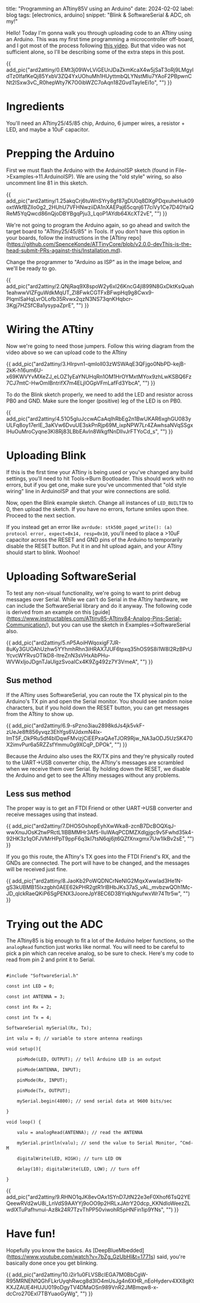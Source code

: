 title: "Programming an ATtiny85V using an Arduino"
date: 2024-02-02
label: blog
tags: [electronics, arduino]
snippet: "Blink & SoftwareSerial & ADC, oh my!"

Hello! Today I'm gonna walk you through uploading code to an ATtiny using an Arduino. This was my first time programming a microcontroller off-board, and I got most of the process following [this video](https://www.youtube.com/watch?v=TUlzOD9T3nI). But that video was not sufficient alone, so I'll be describing some of the extra steps in this post.

{{ add_pic("ard2attiny/0.EMt3j09WvLViGEUrJDaZkmKcaX4w5jSaT3oRj9LMgyldTz0IfafKeQj85YxbV3ZQ4YxUOhuMh1HUyttmbQLYNstMIu7YAoF2PBpwnCNt2lSxw3vC_R0hepWty7K7O0ibWZC7oAqn18ZGvdTayleEi1o", "") }}

# Ingredients

You'll need an ATtiny25/45/85 chip, Arduino, 6 jumper wires, a resistor + LED, and maybe a 10uF capacitor. 

# Prepping the Arduino

First we must flash the Arduino with the ArduinoISP sketch (found in File->Examples->11.ArduinoISP). We are using the "old style" wiring, so also uncomment line 81 in this sketch. 

{{ add_pic("ard2attiny/1.25akqCrj6tuWnSYry8gf87gDU0q8DXgPDqxuheHuk09oxtWkfBZIlo0g2_2HUhU7VFHNwziiDA1nXAEPaj65cqnj6T7ciVy1Ce7D40YaiQReM5YqQwcd86nQjoDBYBgqPju3_LqoP1AYdb64XcXT2vE", "") }}

We're not going to program the Arduino again, so go ahead and switch the target board to "ATtiny25/45/85" in Tools. If you don't have this option in your boards, follow the instructions in the [ATtiny repo](<a href="https://github.com/SpenceKonde/ATTinyCore/blob/v2.0.0-devThis-is-the-head-submit-PRs-against-this/Installation.md">https://github.com/SpenceKonde/ATTinyCore/blob/v2.0.0-devThis-is-the-head-submit-PRs-against-this/Installation.md</a>). 

Change the programmer to "Arduino as ISP" as in the image below, and we'll be ready to go. 

{{ add_pic("ard2attiny/2.QNjRaq9X8spoW2y6xI26KncG4jl899N8GxDktKsQuah1eahwwVIZFguWdkMqUT_Zl8FwkCGTFxBFwpHq9g8Cwx9-PIqmlSaHqLvrOLofb35Rvwx2qzN3NS73qnKHqbcr-3Kgj7HZSfCBa1ysypaZprE", "") }}

# Wiring the ATtiny

Now we're going to need those jumpers. Follow this wiring diagram from the video above so we can upload code to the ATtiny

{{ add_pic("ard2attiny/3.HIrpvn1-qmIolI03zWSWAqE3QFjgo0NbPD-kejB-2kK-h16um6U-x69KWVYvMXeZJ_eLOZ1yEaYNUHqRn1OM1HrOYMxtMYox9zhLwKSBQ6Fz7CJ7mtC-HwOmIBntrifX7m4ELjIOGpVFmLafFd3YbcA", "") }}

To do the Blink sketch properly, we need to add the LED and resistor across PB0 and GND. Make sure the longer (positive) leg of the LED is on PB0. 

{{ add_pic("ard2attiny/4.51O5gIuJccwACaAqIhRbEg2n1BwUKAR6xghGU083yULFq8oy17erlE_3aKVw6DvuUE3skPnRjp69M_ixpNPW7Lr4ZAwhsaNVqSSgxlHuOuMroCyqne3Kl8Rj83LBbEAvIn8WkgfNnDllvJrFTYoCd_s", "") }}

# Uploading Blink

If this is the first time your ATtiny is being used or you've changed any build settings, you'll need to hit Tools->Burn Bootloader. This should work with no errors, but if you get one, make sure you've uncommented that "old style wiring" line in ArduinoISP and that your wire connections are solid. 

Now, open the Blink example sketch. Change all instances of `LED_BUILTIN` to 0, then upload the sketch. If you have no errors, fortune smiles upon thee. Proceed to the next section. 

If you instead get an error like `avrdude: stk500_paged_write(): (a) protocol error, expect=0x14, resp=0x10`, you'll need to place a >10uF capacitor across the RESET and GND pins of the Arduino to temporarily disable the RESET button. Put it in and hit upload again, and your ATtiny should start to blink. Woohoo!

# Uploading SoftwareSerial

To test any non-visual functionality, we're going to want to print debug messages over Serial. While we can't do Serial in the ATtiny hardware, we can include the SoftwareSerial library and do it anyway. The following code is derived from an example on this [guide](<a href="https://www.instructables.com/ATtiny85-ATtiny84-Analog-Pins-Serial-Communication/">https://www.instructables.com/ATtiny85-ATtiny84-Analog-Pins-Serial-Communication/</a>), but you can use the sketch in Examples->SoftwareSerial also. 

{{ add_pic("ard2attiny/5.nP5AoiHWqoxigF7JR-8uKy3GUOAhUzhw5YYhmhRhn3iHRAX7JUF6tpxq35hOS9S8i1W8l2RzBPrUYcvcWYRvsOTIkD8-ltreZnN3sVHxAbPHu-WVWxIjoJDgnTJaUlgzSvoaICx4K9Zg492z7Y3VmeA", "") }}

## Sus method

If the ATtiny uses SoftwareSerial, you can route the TX physical pin to the Arduino's TX pin and open the Serial monitor. You should see random noise characters, but if you hold down the RESET button, you can get messages from the ATtiny to show up.

{{ add_pic("ard2attiny/6.9-sPzno3iau2898kdJs4jk5vkF-zUeJe8ft856yvqz3EhYgs6VJdxmN4lx-ImT5F_OkPRu5df4bIDqwFMvizjCiEEPxaQAeTJOR9Rjw_NA3aODJ5UzSK470X2imvPur6a5RZZsfYmmu0g9XCqP_DPOk", "") }}

Because the Arduino also uses the RX/TX pins and they're physically routed to the UART->USB converter chip, the ATtiny's messages are scrambled when we receive them over Serial. By holding down the RESET, we disable the Arduino and get to see the ATtiny messages without any problems.

## Less sus method

The proper way is to get an FTDI Friend or other UART->USB converter and receive messages using that instead. 

{{ add_pic("ard2attiny/7.DHOSOshopEyhXwWka8-zcnB7DcBOQXqJ-wwXnuJOsK2twPRctL1IBBMMHr3Af5-IluWAqPCDMZXdlgjgc9v5Fwhd35k4-92HK3z1qOFJVMrHPpT9ppF6q3kI7tsN6qj6jt6QZfXnxgmx7Uw1IkBv2sE", "") }}

If you go this route, the ATtiny's TX goes into the FTDI Friend's  RX, and the GNDs are connected. The port will have to be changed, and the messages will be received just fine. 

{{ add_pic("ard2attiny/8.JaoKb2PoWQDNCrNeNIG2MqxXwwlad3He1N-gS3kUBMB15Ixzgbh0AEE62kPHR2gtR1rlBHbJKs37aS_vAL_mvbzwQOh1Mc-JD_qlckRaeQKiP6SgPENX3JooreJpY8EC6D3BYiqkNgufwxWr74Ttr5w", "") }}

# Trying out the ADC

The ATtiny85 is big enough to fit a lot of the Arduino helper functions, so the `analogRead` function just works like normal. You will need to be careful to pick a pin which can receive analog, so be sure to check. Here's my code to read from pin 2 and print it to Serial. 

```

#include "SoftwareSerial.h"

const int LED = 0; 

const int ANTENNA = 3;

const int Rx = 2; 

const int Tx = 4;

SoftwareSerial mySerial(Rx, Tx);

int valu = 0; // variable to store antenna readings

void setup(){

    pinMode(LED, OUTPUT); // tell Arduino LED is an output

    pinMode(ANTENNA, INPUT);

    pinMode(Rx, INPUT);

    pinMode(Tx, OUTPUT);

    mySerial.begin(4800); // send serial data at 9600 bits/sec

}

void loop() {

    valu = analogRead(ANTENNA); // read the ANTENNA

    mySerial.println(valu); // send the value to Serial Monitor, ^Cmd-M

    digitalWrite(LED, HIGH); // turn LED ON

    delay(10); digitalWrite(LED, LOW); // turn off

}

```

{{ add_pic("ard2attiny/9.RHNO1qJK8evOAx1SYnD7JtN22e3eF0Xhof6TsQ2YEQeewRVd2wU8i_LnVdS9AAYYj9oOO9p2HRLxJAtrY20dcp_KKNdIoWeezZLwdlXTuPafhvnui-Az8k24R7TzvThPP50viwohR5pHNFin1ip9YNs", "") }}

# Have fun!

Hopefully you know the basics. As [DeepBlueMbedded](<a href="https://www.youtube.com/watch?v=7bZg_GzUbHI&t=1771s">https://www.youtube.com/watch?v=7bZg_GzUbHI&t=1771s</a>) said, you're basically done once you get blinking.

{{ add_pic("ard2attiny/10.i2ir1u0FLVSBclEGA7M0BbCgW-R95MRNENfQGhFLkrUyqhRwcg8d3IO4mUsJg4n6XHR_nEoHyderv4XX8gKtKXJZAUE4HUJU019oDgyTV4DMaOSn989VnR2JMBmqw8-x-dcCro270ExI7TBYuaoGyWg", "") }}
